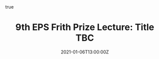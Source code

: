 ---
abstract: 
address:
  city: ""
  country: ""
  postcode: ""
  region: ""
  street: ""
all_day: 
authors: 
- admin
date: "2021-01-06T13:00:00Z"
date_end: "2021-01-07T17:00:00Z"
event: Experimental Psychology Society meeting
event_url: 
featured: false
image:
  caption: 'Image credit: []())'
  focal_point: Right
location: Online
math: true
projects: 
- phd-work
publishDate: "2017-01-01T00:00:00Z"
slides: 
summary: 
tags:
title: "9th EPS Frith Prize Lecture: Title TBC"
url_code: ""
url_pdf: ""
url_poster: ""
url_video: ""
url_dataset: 
---